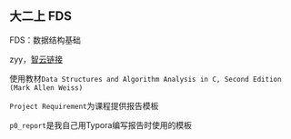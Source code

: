 ## 大二上 FDS

FDS：数据结构基础

zyy，[智云链接](https://classroom.zju.edu.cn/coursedetail?course_id=55971)

使用教材`Data Structures and Algorithm Analysis in C, Second Edition (Mark Allen Weiss)`

`Project Requirement`为课程提供报告模板

`p0_report`是我自己用Typora编写报告时使用的模板
